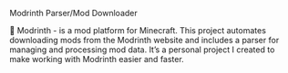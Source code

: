 Modrinth Parser/Mod Downloader

🌱 Modrinth - is a mod platform for Minecraft.
This project automates downloading mods from the Modrinth website and includes a parser for managing and processing mod data.
It’s a personal project I created to make working with Modrinth easier and faster.

